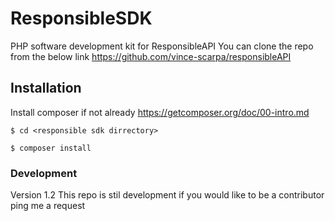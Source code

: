 # ResponsibleSDK
PHP software development kit for ResponsibleAPI
You can clone the repo from the below link
https://github.com/vince-scarpa/responsibleAPI

## Installation
Install composer if not already
  https://getcomposer.org/doc/00-intro.md
```
$ cd <responsible sdk dirrectory>
```
```
$ composer install
```
### Development
Version 1.2
This repo is stil development if you would like to be a contributor ping me a request
